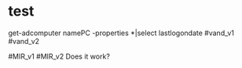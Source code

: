 # test
get-adcomputer namePC -properties *|select lastlogondate
#vand_v1
#vand_v2

#MIR_v1
#MIR_v2 Does it work?

